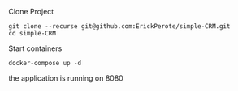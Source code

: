 Clone Project

    git clone --recurse git@github.com:ErickPerote/simple-CRM.git
    cd simple-CRM
    
Start containers 

    docker-compose up -d



the application is running on 8080
